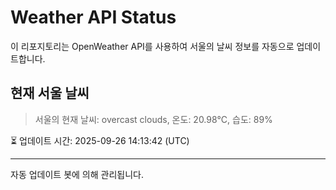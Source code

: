 
# Weather API Status

이 리포지토리는 OpenWeather API를 사용하여 서울의 날씨 정보를 자동으로 업데이트합니다.

## 현재 서울 날씨
> 서울의 현재 날씨: overcast clouds, 온도: 20.98°C, 습도: 89%

⏳ 업데이트 시간: 2025-09-26 14:13:42 (UTC)

---
자동 업데이트 봇에 의해 관리됩니다.
